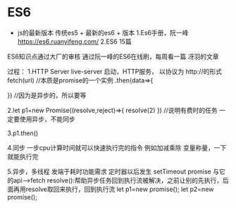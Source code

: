 # ES6
- js的最新版本
 传统es5 + 最新的es6 + 版本
 1.Es6手册，阮一峰
 https://es6.ruanyifeng.com/
2.ES6 15篇

ES6知识点通过大厂的审核
通过阮一峰的ES6在线刷，每周看一篇 冴羽的文章

过程：
1.HTTP Server
live-server 启动，HTTP服务，
以协议为 http://的形式
fetch(url)   //本质是promise的一个实例
.then(data=>{

}) //因为是异步的，所以要等

2.let p1=new Promise((resolve,reject)=>{
    resolve(2)
})  //说明有费时的任务 一定要使用异步，不能同步

3.p1.then()

4.同步
一步cpu计算时间就可以快速执行完的指令
例如加减乘除 变量称量，一下就能执行完

5.异步，多线程
发端于耗时功能需求
定时器以后发生 setTimeout
promise 与它的api-->fetch
resolve():帮助异步任务回到执行流被解决，之前让别的先执行，后面再用resolve取回来执行，回到执行流
let p1=new promise();
let p2=new promise();